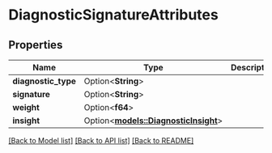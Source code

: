 # DiagnosticSignatureAttributes

## Properties

Name | Type | Description | Notes
------------ | ------------- | ------------- | -------------
**diagnostic_type** | Option<**String**> |  | [optional]
**signature** | Option<**String**> |  | [optional]
**weight** | Option<**f64**> |  | [optional]
**insight** | Option<[**models::DiagnosticInsight**](DiagnosticInsight.md)> |  | [optional]

[[Back to Model list]](../README.md#documentation-for-models) [[Back to API list]](../README.md#documentation-for-api-endpoints) [[Back to README]](../README.md)


